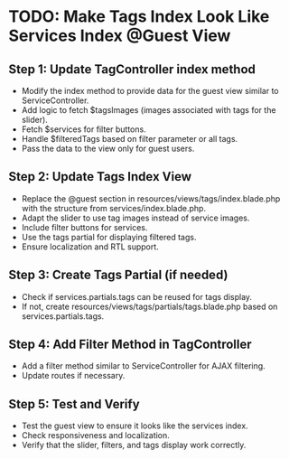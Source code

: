 # TODO: Make Tags Index Look Like Services Index @Guest View

## Step 1: Update TagController index method
- Modify the index method to provide data for the guest view similar to ServiceController.
- Add logic to fetch $tagsImages (images associated with tags for the slider).
- Fetch $services for filter buttons.
- Handle $filteredTags based on filter parameter or all tags.
- Pass the data to the view only for guest users.

## Step 2: Update Tags Index View
- Replace the @guest section in resources/views/tags/index.blade.php with the structure from services/index.blade.php.
- Adapt the slider to use tag images instead of service images.
- Include filter buttons for services.
- Use the tags partial for displaying filtered tags.
- Ensure localization and RTL support.

## Step 3: Create Tags Partial (if needed)
- Check if services.partials.tags can be reused for tags display.
- If not, create resources/views/tags/partials/tags.blade.php based on services.partials.tags.

## Step 4: Add Filter Method in TagController
- Add a filter method similar to ServiceController for AJAX filtering.
- Update routes if necessary.

## Step 5: Test and Verify
- Test the guest view to ensure it looks like the services index.
- Check responsiveness and localization.
- Verify that the slider, filters, and tags display work correctly.
